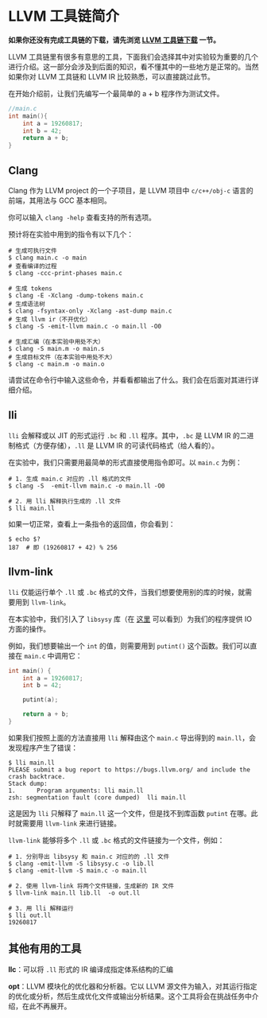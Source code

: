 # LLVM 工具链简介

**如果你还没有完成工具链的下载，请先浏览 [LLVM 工具链下载](./pre/../llvm_download.md) 一节。**

LLVM 工具链里有很多有意思的工具，下面我们会选择其中对实验较为重要的几个进行介绍。这一部分会涉及到后面的知识，看不懂其中的一些地方是正常的。当然如果你对 LLVM 工具链和 LLVM IR 比较熟悉，可以直接跳过此节。

在开始介绍前，让我们先编写一个最简单的 a + b 程序作为测试文件。

``` c
//main.c
int main(){
    int a = 19260817;
    int b = 42;
    return a + b;
}
```

## Clang

Clang 作为 LLVM project 的一个子项目，是 LLVM 项目中 `c/c++/obj-c` 语言的前端，其用法与 GCC 基本相同。

你可以输入 `clang -help` 查看支持的所有选项。

预计将在实验中用到的指令有以下几个：

```shell
# 生成可执行文件
$ clang main.c -o main
# 查看编译的过程
$ clang -ccc-print-phases main.c

# 生成 tokens
$ clang -E -Xclang -dump-tokens main.c
# 生成语法树
$ clang -fsyntax-only -Xclang -ast-dump main.c
# 生成 llvm ir（不开优化）
$ clang -S -emit-llvm main.c -o main.ll -O0

# 生成汇编（在本实验中用处不大）
$ clang -S main.m -o main.s
# 生成目标文件（在本实验中用处不大）
$ clang -c main.m -o main.o
```

请尝试在命令行中输入这些命令，并看看都输出了什么。我们会在后面对其进行详细介绍。

## lli

`lli` 会解释或以 JIT 的形式运行 `.bc` 和 `.ll` 程序。其中，`.bc` 是 LLVM IR 的二进制格式（方便存储），`.ll` 是 LLVM IR 的可读代码格式（给人看的）。

在实验中，我们只需要用最简单的形式直接使用指令即可。以 `main.c` 为例：

```shell
# 1. 生成 main.c 对应的 .ll 格式的文件
$ clang -S  -emit-llvm main.c -o main.ll -O0

# 2. 用 lli 解释执行生成的 .ll 文件
$ lli main.ll
```

如果一切正常，查看上一条指令的返回值，你会看到：

``` shell
$ echo $?
187  # 即 (19260817 + 42) % 256
```

## llvm-link

`lli` 仅能运行单个 `.ll` 或 `.bc` 格式的文件，当我们想要使用别的库的时候，就需要用到 `llvm-link`。

在本实验中，我们引入了 `libsysy` 库（在 [这里](https://github.com/BUAA-SE-Compiling/miniSysY-tutorial/blob/master/files/libsysy.zip) 可以看到）为我们的程序提供 IO 方面的操作。

例如，我们想要输出一个 `int` 的值，则需要用到 `putint()` 这个函数。我们可以直接在 `main.c` 中调用它：

``` c
int main() {
    int a = 19260817;
    int b = 42;

    putint(a);

    return a + b;
}
```

如果我们按照上面的方法直接用 `lli` 解释由这个 `main.c` 导出得到的 `main.ll`，会发现程序产生了错误：

```shell
$ lli main.ll
PLEASE submit a bug report to https://bugs.llvm.org/ and include the crash backtrace.
Stack dump:
1.      Program arguments: lli main.ll
zsh: segmentation fault (core dumped)  lli main.ll
```

这是因为 `lli` 只解释了 `main.ll` 这一个文件，但是找不到库函数 `putint` 在哪。此时就需要用 `llvm-link` 来进行链接。

`llvm-link` 能够将多个 `.ll` 或 `.bc` 格式的文件链接为一个文件，例如：

``` shell
# 1. 分别导出 libsysy 和 main.c 对应的的 .ll 文件
$ clang -emit-llvm -S libsysy.c -o lib.ll
$ clang -emit-llvm -S main.c -o main.ll

# 2. 使用 llvm-link 将两个文件链接，生成新的 IR 文件
$ llvm-link main.ll lib.ll  -o out.ll

# 3. 用 lli 解释运行
$ lli out.ll
19260817
```

## 其他有用的工具

**llc**：可以将 `.ll` 形式的 IR 编译成指定体系结构的汇编

**opt**：LLVM 模块化的优化器和分析器。它以 LLVM 源文件为输入，对其运行指定的优化或分析，然后生成优化文件或输出分析结果。这个工具将会在挑战任务中介绍，在此不再展开。
